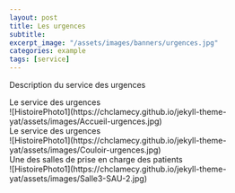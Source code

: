 ```yaml
---
layout: post
title: Les urgences
subtitle:
excerpt_image: "/assets/images/banners/urgences.jpg"
categories: example
tags: [service]
---
```


Description du service des urgences

<figcaption>Le service des urgences</figcaption>
![HistoirePhoto1](https://chclamecy.github.io/jekyll-theme-yat/assets/images/Accueil-urgences.jpg)


<figcaption>Le service des urgences</figcaption>
![HistoirePhoto1](https://chclamecy.github.io/jekyll-theme-yat/assets/images/Couloir-urgences.jpg)


<figcaption>Une des salles de prise en charge des patients</figcaption>
![HistoirePhoto1](https://chclamecy.github.io/jekyll-theme-yat/assets/images/Salle3-SAU-2.jpg)
